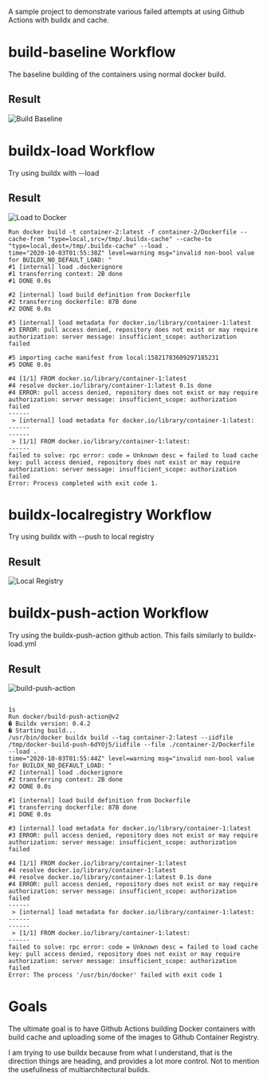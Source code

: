 A sample project to demonstrate various failed attempts at using Github Actions
with buildx and cache.

# build-baseline Workflow
The baseline building of the containers using normal docker build.

## Result

 ![Build Baseline](https://github.com/antmerlino/ghaction-docker-buildx/workflows/Build%20Baseline/badge.svg)

# buildx-load Workflow
Try using buildx with --load 

## Result
![Load to Docker](https://github.com/antmerlino/ghaction-docker-buildx/workflows/Load%20to%20Docker/badge.svg)

```
Run docker build -t container-2:latest -f container-2/Dockerfile --cache-from "type=local,src=/tmp/.buildx-cache" --cache-to "type=local,dest=/tmp/.buildx-cache" --load .
time="2020-10-03T01:55:38Z" level=warning msg="invalid non-bool value for BUILDX_NO_DEFAULT_LOAD: "
#1 [internal] load .dockerignore
#1 transferring context: 2B done
#1 DONE 0.0s

#2 [internal] load build definition from Dockerfile
#2 transferring dockerfile: 87B done
#2 DONE 0.0s

#3 [internal] load metadata for docker.io/library/container-1:latest
#3 ERROR: pull access denied, repository does not exist or may require authorization: server message: insufficient_scope: authorization failed

#5 importing cache manifest from local:15821783609297185231
#5 DONE 0.0s

#4 [1/1] FROM docker.io/library/container-1:latest
#4 resolve docker.io/library/container-1:latest 0.1s done
#4 ERROR: pull access denied, repository does not exist or may require authorization: server message: insufficient_scope: authorization failed
------
 > [internal] load metadata for docker.io/library/container-1:latest:
------
------
 > [1/1] FROM docker.io/library/container-1:latest:
------
failed to solve: rpc error: code = Unknown desc = failed to load cache key: pull access denied, repository does not exist or may require authorization: server message: insufficient_scope: authorization failed
Error: Process completed with exit code 1.
```

# buildx-localregistry Workflow

Try using buildx with --push to local registry

## Result

![Local Registry](https://github.com/antmerlino/ghaction-docker-buildx/workflows/Local%20Registry/badge.svg)

# buildx-push-action Workflow

Try using the buildx-push-action github action.
This fails similarly to buildx-load.yml

## Result

![build-push-action](https://github.com/antmerlino/ghaction-docker-buildx/workflows/build-push-action/badge.svg)
  
```

1s
Run docker/build-push-action@v2
� Buildx version: 0.4.2
� Starting build...
/usr/bin/docker buildx build --tag container-2:latest --iidfile /tmp/docker-build-push-6dYOj5/iidfile --file ./container-2/Dockerfile --load .
time="2020-10-03T01:55:44Z" level=warning msg="invalid non-bool value for BUILDX_NO_DEFAULT_LOAD: "
#2 [internal] load .dockerignore
#2 transferring context: 2B done
#2 DONE 0.0s

#1 [internal] load build definition from Dockerfile
#1 transferring dockerfile: 87B done
#1 DONE 0.0s

#3 [internal] load metadata for docker.io/library/container-1:latest
#3 ERROR: pull access denied, repository does not exist or may require authorization: server message: insufficient_scope: authorization failed

#4 [1/1] FROM docker.io/library/container-1:latest
#4 resolve docker.io/library/container-1:latest
#4 resolve docker.io/library/container-1:latest 0.1s done
#4 ERROR: pull access denied, repository does not exist or may require authorization: server message: insufficient_scope: authorization failed
------
 > [internal] load metadata for docker.io/library/container-1:latest:
------
------
 > [1/1] FROM docker.io/library/container-1:latest:
------
failed to solve: rpc error: code = Unknown desc = failed to load cache key: pull access denied, repository does not exist or may require authorization: server message: insufficient_scope: authorization failed
Error: The process '/usr/bin/docker' failed with exit code 1
```

# Goals

The ultimate goal is to have Github Actions building Docker containers with
build cache and uploading some of the images to Github Container Registry. 

I am trying to use buildx because from what I understand, that is the direction
things are heading, and provides a lot more control. Not to mention the
usefullness of multiarchitectural builds.